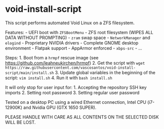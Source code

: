 # void-install-script

This script performs automated Void Linux on a ZFS filesystem.

Features:
    - UEFI boot with `ZFSBootMenu`
    - ZFS root filesystem (WIPES ALL DATA WITHOUT PROMPTING)
    - `zram` swap space
    - `NetworkManager` and `elogind`
    - Proprietary NVIDIA drivers
    - Complete GNOME desktop environment
    - Flatpak support
    - AppArmor enforced
    - `xbps-src`
    - ...

Steps:
    1. Boot from a `hrmpf` rescue image (see https://github.com/leahneukirchen/hrmpf)
    2. Get the script with `wget https://raw.githubusercontent.com/vascosantos/void-install-script/main/install.sh`
    3. Update global variables in the beginning of the script: `vim install.sh`
    4. Run it with `bash install.sh`

It will only stop for user input for:
    1. Accepting the repository SSH key imports
    2. Setting root password
    3. Setting regular user password

Tested on a desktop PC using a wired Ethernet connection, Intel CPU (i7-12900K) and Nvidia GPU (GTX 1650 SUPER). 

PLEASE HANDLE WITH CARE AS ALL CONTENTS ON THE SELECTED DISK WILL BE LOST.